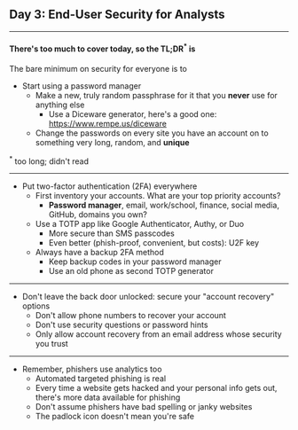## Day 3: End-User Security for Analysts

---

#### There's too much to cover today, so the TL;DR<sup>*</sup> is

The bare minimum on security for everyone is to

- Start using a password manager
    - Make a new, truly random passphrase for it that you **never** use for anything else
        - Use a Diceware generator, here's a good one: https://www.rempe.us/diceware
    - Change the passwords on every site you have an account on to something very long, random, and **unique**

<sup>*</sup> too long; didn't read

---

- Put two-factor authentication (2FA) everywhere
    - First inventory your accounts. What are your top priority accounts?
        - **Password manager**, email, work/school, finance, social media, GitHub, domains you own?
    - Use a TOTP app like Google Authenticator, Authy, or Duo
        - More secure than SMS passcodes
        - Even better (phish-proof, convenient, but costs): U2F key
    - Always have a backup 2FA method
        - Keep backup codes in your password manager
        - Use an old phone as second TOTP generator

---

- Don't leave the back door unlocked: secure your "account recovery" options
    - Don't allow phone numbers to recover your account
    - Don't use security questions or password hints
    - Only allow account recovery from an email address whose security you trust

---

- Remember, phishers use analytics too
    - Automated targeted phishing is real
    - Every time a website gets hacked and your personal info gets out, there's more data available for phishing
    - Don't assume phishers have bad spelling or janky websites
    - The padlock icon doesn't mean you're safe